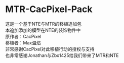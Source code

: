 # MTR-CacPixel-Pack
这是一个基于NTE与MTR的移植追加包  
本追加添加的模型在NTE的装饰物件中  
原作者：CacPixel  
移植者：Max温焰  
非常感谢CacPixel对此移植行动的授权与支持  
也非常感谢Jonathan与Zbx1425给我们带来了MTR和NTE  
